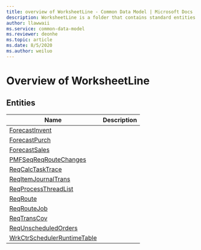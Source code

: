 ```yaml
---
title: overview of WorksheetLine - Common Data Model | Microsoft Docs
description: WorksheetLine is a folder that contains standard entities related to the Common Data Model.
author: llawwaii
ms.service: common-data-model
ms.reviewer: deonhe
ms.topic: article
ms.date: 8/5/2020
ms.author: weiluo
---
```


# Overview of WorksheetLine


## Entities

|Name|Description|
|---|---|
|[ForecastInvent](ForecastInvent.md)||
|[ForecastPurch](ForecastPurch.md)||
|[ForecastSales](ForecastSales.md)||
|[PMFSeqReqRouteChanges](PMFSeqReqRouteChanges.md)||
|[ReqCalcTaskTrace](ReqCalcTaskTrace.md)||
|[ReqItemJournalTrans](ReqItemJournalTrans.md)||
|[ReqProcessThreadList](ReqProcessThreadList.md)||
|[ReqRoute](ReqRoute.md)||
|[ReqRouteJob](ReqRouteJob.md)||
|[ReqTransCov](ReqTransCov.md)||
|[ReqUnscheduledOrders](ReqUnscheduledOrders.md)||
|[WrkCtrSchedulerRuntimeTable](WrkCtrSchedulerRuntimeTable.md)||
